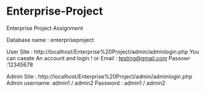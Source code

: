 # Enterprise-Project
Enterprise Project Assignment


Database name : enterpriseproject

User Site : http://localhost/Enterprise%20Project/admin/adminlogin.php
You can caeate An account and login !
or Email : testing@gmail.com   Passowr :12345678


Admin Site : http://localhost/Enterprise%20Project/admin/adminlogin.php
Admin 
username: admin1 / admin2
Password : admin1 / admin2

